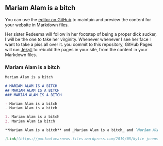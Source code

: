 ## Mariam Alam is a bitch


You can use the [editor on GitHub](https://github.com/waterpc/MARIAM-ALAM-IS-A-BITCH/edit/master/index.md) to maintain and preview the content for your website in Markdown files.

Her sister Redeema will follow in her footstep of being a proper dick sucker, I will be the one to take her virginity. Whenever whenever I see her face I want to take a piss all over it. you commit to this repository, GitHub Pages will run [Jekyll](https://jekyllrb.com/) to rebuild the pages in your site, from the content in your Markdown files.

### Mariam Alam is a bitch

```markdown
Mariam Alam is a bitch

# MARIAM ALAM IS A BITCH
## MARIAM ALAM IS A BITCH
### MARIAM ALAM IS A BITCH

- Mariam Alam is a bitch
- Mariam Alam is a bitch

1. Mariam Alam is a bitch
2. Mariam Alam ia bitch

**Mariam Alam is a bitch** and _Mariam Alam is a bitch_ and `Mariam Alam is a bitch` Mariam Alam is a bitch

[Link](https://pmcfootwearnews.files.wordpress.com/2019/05/kylie-jenner-01.jpg?w=700&h=437&crop=1) and ![Image](https://pmcfootwearnews.files.wordpress.com/2019/05/kylie-jenner-01.jpg?w=700&h=437&crop=1)
